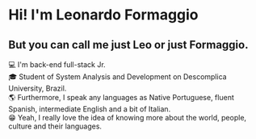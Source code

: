 <h1>Hi! I'm Leonardo Formaggio</h1>
<h2>But you can call me just <strong>Leo</strong> or just <strong>Formaggio</strong>.</h2>
<p>💻 I'm back-end full-stack Jr.</br>
🎓 Student of System Analysis and Development on Descomplica University, Brazil.</br>
🌎 Furthermore, I speak any languages as Native Portuguese, fluent Spanish, intermediate English and a bit of Italian.</br>
😁 Yeah, I really love the idea of knowing more about the world, people, culture and their languages.</br>
